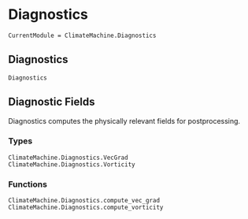 # Diagnostics

```@meta
CurrentModule = ClimateMachine.Diagnostics
```

## Diagnostics

```@docs
Diagnostics
```

## Diagnostic Fields

Diagnostics computes the physically relevant fields for postprocessing.

### Types

```@docs
ClimateMachine.Diagnostics.VecGrad
ClimateMachine.Diagnostics.Vorticity
```

### Functions

```@docs
ClimateMachine.Diagnostics.compute_vec_grad
ClimateMachine.Diagnostics.compute_vorticity
```

